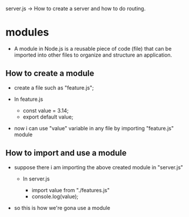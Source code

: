 server.js -> How to create a server and how to do routing.

# modules

- A module in Node.js is a reusable piece of code (file) that can be imported into other files to organize and structure an application.

## How to create a module 

- create a file such as "feature.js"; 
- In feature.js
    - const value = 3.14; 
    - export default value;

- now i can use "value" variable in any file by importing "feature.js" module 

## How to import and use a module

- suppose there i am importing the above created module in "server.js"
    - In server.js

        - import value from "./features.js"
        - console.log(value);

- so this is how we're gona use a module 